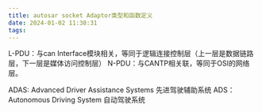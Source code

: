 ```yaml
---
title: autosar socket Adaptor类型和函数定义
date: 2024-01-02 11:38:31
tags:
---
```


L-PDU：与can Interface模块相关，等同于逻辑连接控制层（上一层是数据链路层，下一层是媒体访问控制层）
N-PDU：与CANTP相关联，等同于OSI的网络层。

ADAS: Advanced Driver Assistance Systems 先进驾驶辅助系统
ADS：Autonomous Driving System 自动驾驶系统